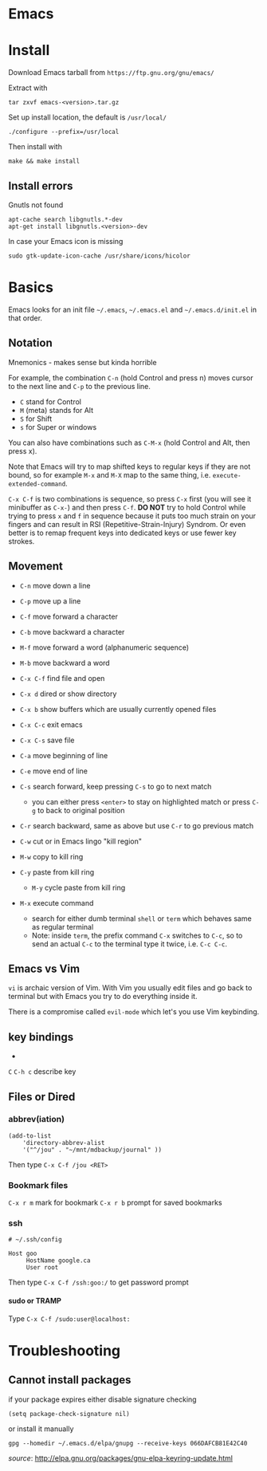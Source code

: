 # Emacs


# Install

Download Emacs tarball from `https://ftp.gnu.org/gnu/emacs/`

Extract with
```
tar zxvf emacs-<version>.tar.gz
```

Set up install location, the default is `/usr/local/`
```
./configure --prefix=/usr/local
```

Then install with
```
make && make install
```

## Install errors

Gnutls not found
```
apt-cache search libgnutls.*-dev
apt-get install libgnutls.<version>-dev
```

In case your Emacs icon is missing
```
sudo gtk-update-icon-cache /usr/share/icons/hicolor
```



# Basics

Emacs looks for an init file `~/.emacs`, `~/.emacs.el` and `~/.emacs.d/init.el` in that order.


## Notation

Mnemonics - makes sense but kinda horrible

For example, the combination `C-n` (hold Control and press n) moves cursor to the next line and `C-p` to the previous line.

- `C` stand for Control
- `M` (meta) stands for Alt
- `S` for Shift
- `s` for Super or windows

You can also have combinations such as `C-M-x` (hold Control and Alt, then press x). 

Note that Emacs will try to map shifted keys to regular keys if they are not bound, so for example `M-x` and `M-X` map to the same thing, i.e. `execute-extended-command`.

`C-x C-f` is two combinations is sequence, so press `C-x` first (you will see it minibuffer as `C-x-`) and then press `C-f`. 
**DO NOT** try to hold Control while trying to press `x` and `f` in sequence because it puts too much strain on your fingers and can result in RSI (Repetitive-Strain-Injury) Syndrom. Or even better is to remap frequent keys into dedicated keys or use fewer key strokes.

## Movement

- `C-n` move down a line
- `C-p` move up a line
- `C-f` move forward a character
- `C-b` move backward a character
- `M-f` move forward a word (alphanumeric sequence)
- `M-b` move backward a word
- `C-x C-f` find file and open
- `C-x d` dired or show directory
- `C-x b` show buffers which are usually currently opened files
- `C-x C-c` exit emacs
- `C-x C-s` save file

- `C-a` move beginning of line
- `C-e` move end of line
- `C-s` search forward, keep pressing `C-s` to go to next match
  - you can either press `<enter>` to stay on highlighted match or press `C-g` to back to original position
- `C-r` search backward, same as above but use `C-r` to go previous match
- `C-w` cut or in Emacs lingo "kill region"
- `M-w` copy to kill ring
- `C-y` paste from kill ring
  - `M-y` cycle paste from kill ring
- `M-x` execute command
  - search for either dumb terminal `shell` or `term` which behaves same as regular terminal
  - Note: inside `term`, the prefix command `C-x` switches to `C-c`, so to send an actual `C-c` to the terminal type it twice, i.e. `C-c C-c`.


## Emacs vs Vim

`vi` is archaic version of Vim. With Vim you usually edit files and go back to terminal but with Emacs you try to do everything inside it.

There is a compromise called `evil-mode` which let's you use Vim keybinding.

## key bindings
-
`C`
`C-h c` describe key

## Files or Dired

### abbrev(iation)

```
(add-to-list
    'directory-abbrev-alist
    '("^/jou" . "~/mnt/mdbackup/journal" ))
```
Then type `C-x C-f /jou <RET>`

### Bookmark files
`C-x r m` mark for bookmark
`C-x r b` prompt for saved bookmarks


### ssh

```
# ~/.ssh/config

Host goo
     HostName google.ca
     User root
``` 
Then type `C-x C-f /ssh:goo:/` to get password prompt 

#### sudo or TRAMP 

Type `C-x C-f /sudo:user@localhost:`



# Troubleshooting

## Cannot install packages

if your package expires either disable signature checking
```
(setq package-check-signature nil)
```

or install it manually
```
gpg --homedir ~/.emacs.d/elpa/gnupg --receive-keys 066DAFCB81E42C40
```

*source*: http://elpa.gnu.org/packages/gnu-elpa-keyring-update.html


